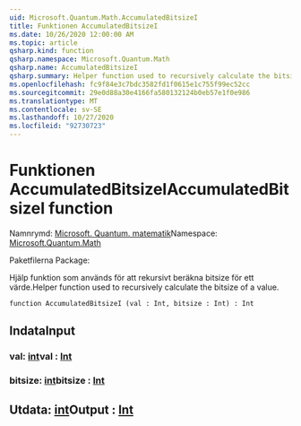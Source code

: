 ```yaml
---
uid: Microsoft.Quantum.Math.AccumulatedBitsizeI
title: Funktionen AccumulatedBitsizeI
ms.date: 10/26/2020 12:00:00 AM
ms.topic: article
qsharp.kind: function
qsharp.namespace: Microsoft.Quantum.Math
qsharp.name: AccumulatedBitsizeI
qsharp.summary: Helper function used to recursively calculate the bitsize of a value.
ms.openlocfilehash: fc9f84e3c7bdc3582fd1f0615e1c755f99ec52cc
ms.sourcegitcommit: 29e0d88a30e4166fa580132124b0eb57e1f0e986
ms.translationtype: MT
ms.contentlocale: sv-SE
ms.lasthandoff: 10/27/2020
ms.locfileid: "92730723"
---
```

# <a name="accumulatedbitsizei-function"></a><span data-ttu-id="72ec2-102">Funktionen AccumulatedBitsizeI</span><span class="sxs-lookup"><span data-stu-id="72ec2-102">AccumulatedBitsizeI function</span></span>

<span data-ttu-id="72ec2-103">Namnrymd: [Microsoft. Quantum. matematik](xref:Microsoft.Quantum.Math)</span><span class="sxs-lookup"><span data-stu-id="72ec2-103">Namespace: [Microsoft.Quantum.Math](xref:Microsoft.Quantum.Math)</span></span>

<span data-ttu-id="72ec2-104">Paketfilerna [](https://nuget.org/packages/)</span><span class="sxs-lookup"><span data-stu-id="72ec2-104">Package: [](https://nuget.org/packages/)</span></span>


<span data-ttu-id="72ec2-105">Hjälp funktion som används för att rekursivt beräkna bitsize för ett värde.</span><span class="sxs-lookup"><span data-stu-id="72ec2-105">Helper function used to recursively calculate the bitsize of a value.</span></span>

```qsharp
function AccumulatedBitsizeI (val : Int, bitsize : Int) : Int
```


## <a name="input"></a><span data-ttu-id="72ec2-106">Indata</span><span class="sxs-lookup"><span data-stu-id="72ec2-106">Input</span></span>

### <a name="val--int"></a><span data-ttu-id="72ec2-107">val: [int](xref:microsoft.quantum.lang-ref.int)</span><span class="sxs-lookup"><span data-stu-id="72ec2-107">val : [Int](xref:microsoft.quantum.lang-ref.int)</span></span>




### <a name="bitsize--int"></a><span data-ttu-id="72ec2-108">bitsize: [int](xref:microsoft.quantum.lang-ref.int)</span><span class="sxs-lookup"><span data-stu-id="72ec2-108">bitsize : [Int](xref:microsoft.quantum.lang-ref.int)</span></span>





## <a name="output--int"></a><span data-ttu-id="72ec2-109">Utdata: [int](xref:microsoft.quantum.lang-ref.int)</span><span class="sxs-lookup"><span data-stu-id="72ec2-109">Output : [Int](xref:microsoft.quantum.lang-ref.int)</span></span>

